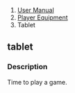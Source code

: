 <ol class="breadcrumb">
  <li><a href="#/docs/contents">User Manual</a></li>
  <li><a href="#/docs/equipment">Player Equipment</a></li>
<li class="active">Tablet</li>
</ol>

## tablet

### Description

Time to play a game.